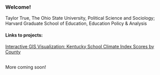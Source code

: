 ### Welcome!

Taylor True, The Ohio State University, Political Science and Sociology; Harvard Graduate School of Education, Education Policy & Analysis


<h4>Links to projects:</h4>

<a href="https://taylor-true.github.io/gis-kentucky-climate/">Interactive GIS Visualization: Kentucky School Climate Index Scores by County</a>

<br>
More coming soon!
